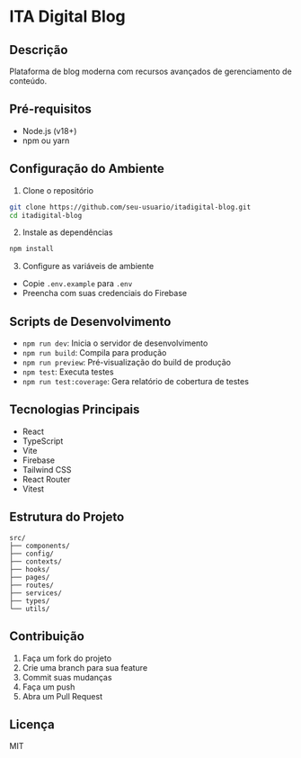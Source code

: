 # ITA Digital Blog

## Descrição
Plataforma de blog moderna com recursos avançados de gerenciamento de conteúdo.

## Pré-requisitos
- Node.js (v18+)
- npm ou yarn

## Configuração do Ambiente

1. Clone o repositório
```bash
git clone https://github.com/seu-usuario/itadigital-blog.git
cd itadigital-blog
```

2. Instale as dependências
```bash
npm install
```

3. Configure as variáveis de ambiente
- Copie `.env.example` para `.env`
- Preencha com suas credenciais do Firebase

## Scripts de Desenvolvimento

- `npm run dev`: Inicia o servidor de desenvolvimento
- `npm run build`: Compila para produção
- `npm run preview`: Pré-visualização do build de produção
- `npm test`: Executa testes
- `npm run test:coverage`: Gera relatório de cobertura de testes

## Tecnologias Principais
- React
- TypeScript
- Vite
- Firebase
- Tailwind CSS
- React Router
- Vitest

## Estrutura do Projeto
```
src/
├── components/
├── config/
├── contexts/
├── hooks/
├── pages/
├── routes/
├── services/
├── types/
└── utils/
```

## Contribuição
1. Faça um fork do projeto
2. Crie uma branch para sua feature
3. Commit suas mudanças
4. Faça um push
5. Abra um Pull Request

## Licença
MIT